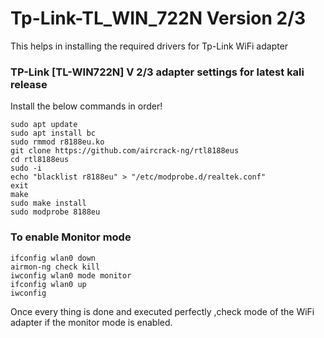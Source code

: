 # Tp-Link-TL_WIN_722N Version 2/3



This helps in installing the required drivers for Tp-Link WiFi adapter

### TP-Link [TL-WIN722N] V 2/3 adapter settings for latest kali release

Install the below commands in order!

`sudo apt update`
<br>
`sudo apt install bc`
<br>
`sudo rmmod r8188eu.ko`
<br>
`git clone https://github.com/aircrack-ng/rtl8188eus`
<br>
`cd rtl8188eus`
<br>
`sudo -i`
<br>
`echo "blacklist r8188eu" > "/etc/modprobe.d/realtek.conf"`
<br>
`exit`
<br>
`make`
<br>
`sudo make install`
<br>
`sudo modprobe 8188eu`
<br>

### To enable Monitor mode

`ifconfig wlan0 down`
<br>
`airmon-ng check kill`
<br>
`iwconfig wlan0 mode monitor`
<br>
`ifconfig wlan0 up`
<br>
`iwconfig`
<br>

Once every thing is done and executed perfectly ,check mode of the WiFi adapter if the monitor mode is enabled. 
